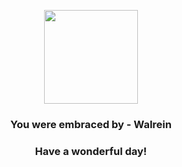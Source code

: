 <p align="center">
    <img src="https://raw.githubusercontent.com/PokeAPI/sprites/master/sprites/pokemon/365.png" width="150" height="150">
</p>
<h3 align="center">You were embraced by - <b>Walrein</b></h3>
<h3 align="center">Have a wonderful day!</h3>
